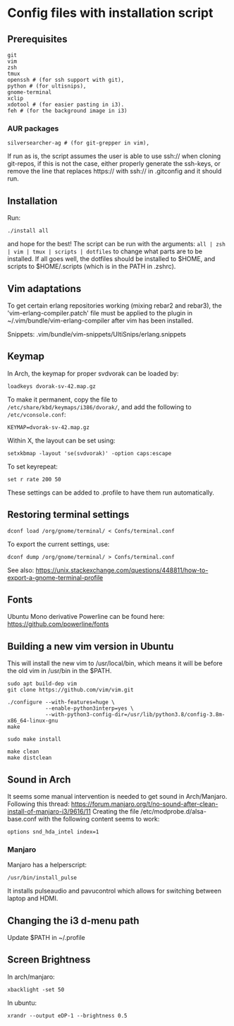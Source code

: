 # Config files with installation script

## Prerequisites

```
git
vim
zsh
tmux
openssh # (for ssh support with git),
python # (for ultisnips),
gnome-terminal
xclip
xdotool # (for easier pasting in i3).
feh # (for the background image in i3)
```
### AUR packages
```
silversearcher-ag # (for git-grepper in vim),
```

If run as is, the script assumes the user is able to use ssh:// when cloning
git-repos, if this is not the case, either properly generate the ssh-keys, or
remove the line that replaces https:// with ssh:// in .gitconfig and it should
run.

## Installation

Run:

```shell
./install all
```

and hope for the best! The script can be run with the arguments:
```all | zsh | vim | tmux | scripts | dotfiles``` to change what parts are to
be installed.  If all goes well, the dotfiles should be installed to $HOME, and
scripts to $HOME/.scripts (which is in the PATH in .zshrc).

## Vim adaptations

To get certain erlang repositories working (mixing rebar2 and rebar3), the
'vim-erlang-compiler.patch' file must be applied to the plugin in
~/.vim/bundle/vim-erlang-compiler after vim has been installed.

Snippets:
.vim/bundle/vim-snippets/UltiSnips/erlang.snippets

## Keymap

In Arch, the keymap for proper svdvorak can be loaded by:

```shell
loadkeys dvorak-sv-42.map.gz
```

To make it permanent, copy the file to ```/etc/share/kbd/keymaps/i386/dvorak/```, and add the following to ```/etc/vconsole.conf```:

```
KEYMAP=dvorak-sv-42.map.gz
```

Within X, the layout can be set using:

```
setxkbmap -layout 'se(svdvorak)' -option caps:escape
```

To set keyrepeat:

```
set r rate 200 50
```

These settings can be added to .profile to have them run automatically.

## Restoring terminal settings

```shell
dconf load /org/gnome/terminal/ < Confs/terminal.conf
```

To export the current settings, use:

```shell
dconf dump /org/gnome/terminal/ > Confs/terminal.conf
```

See also:
https://unix.stackexchange.com/questions/448811/how-to-export-a-gnome-terminal-profile

## Fonts

Ubuntu Mono derivative Powerline can be found here:
https://github.com/powerline/fonts

## Building a new vim version in Ubuntu

This will install the new vim to /usr/local/bin, which means it will be before
the old vim in /usr/bin in the $PATH.

```shell
sudo apt build-dep vim
git clone https://github.com/vim/vim.git

./configure --with-features=huge \
            --enable-python3interp=yes \
            --with-python3-config-dir=/usr/lib/python3.8/config-3.8m-x86_64-linux-gnu
make

sudo make install

make clean
make distclean

```

## Sound in Arch

It seems some manual intervention is needed to get sound in Arch/Manjaro.
Following this thread: https://forum.manjaro.org/t/no-sound-after-clean-install-of-manjaro-i3/9616/11
Creating the file /etc/modprobe.d/alsa-base.conf with the following content
seems to work:

```
options snd_hda_intel index=1
```

### Manjaro

Manjaro has a helperscript:
```
/usr/bin/install_pulse
```

It installs pulseaudio and pavucontrol which allows for switching between laptop and HDMI.


## Changing the i3 d-menu path
Update $PATH in ~/.profile

## Screen Brightness
In arch/manjaro:
```
xbacklight -set 50
```
In ubuntu:
```
xrandr --output eDP-1 --brightness 0.5
```
